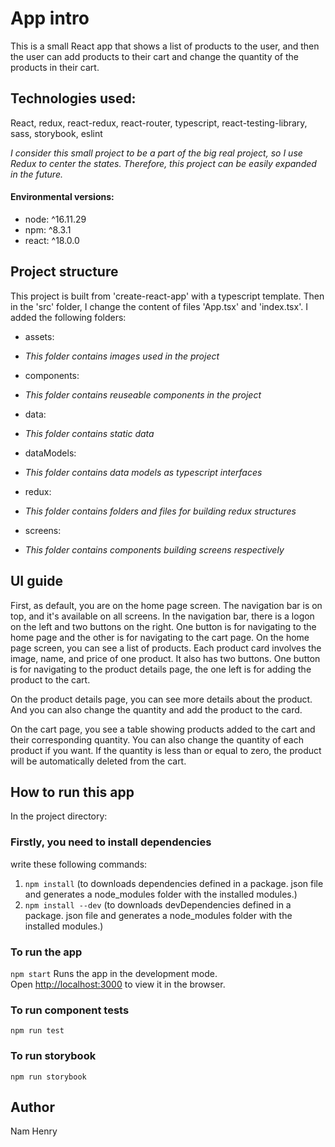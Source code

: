 # App intro

This is a small React app that shows a list of products to the user, and then the user can add products to their cart and change the quantity of the products in their cart. 

## Technologies used: 

React, redux, react-redux, react-router, typescript, react-testing-library, sass, storybook, eslint


*I consider this small project to be a part of the big real project, so I use Redux to center the states. Therefore, this project can be easily expanded in the future.*
#### Environmental versions: 
- node: ^16.11.29
- npm: ^8.3.1
- react: ^18.0.0

## Project structure 
This project is built from 'create-react-app' with a typescript template.
Then in the 'src' folder, I change the content of files 'App.tsx' and 'index.tsx'. I added the following folders:
+ assets:
- *This folder contains images used in the project*
+ components:
- *This folder contains reuseable components in the project*
+ data:
- *This folder contains static data*
+ dataModels:
- *This folder contains data models as typescript interfaces*
+ redux:
- *This folder contains folders and files for building redux structures*
+ screens:
- *This folder contains components building screens respectively*

## UI guide
First, as default, you are on the home page screen. The navigation bar is on top, and it's available on all screens. In the navigation bar, there is a logon on the left and two buttons on the right. One button is for navigating to the home page and the other is for navigating to the cart page. On the home page screen, you can see a list of products. Each product card involves the image, name, and price of one product. It also has two buttons. One button is for navigating to the product details page, the one left is for adding the product to the cart.

On the product details page, you can see more details about the product. And you can also change the quantity and add the product to the card.

On the cart page, you see a table showing products added to the cart and their corresponding quantity. You can also change the quantity of each product if you want. If the quantity is less than or equal to zero, the product will be automatically deleted from the cart.

## How to run this app

In the project directory:

### Firstly, you need to install dependencies
write these following commands:
1. `npm install` 
(to downloads dependencies defined in a package. json file and generates a node_modules folder with the installed modules.)
2. `npm install --dev` 
(to downloads devDependencies defined in a package. json file and generates a node_modules folder with the installed modules.)

### To run the app
`npm start`
Runs the app in the development mode.\
Open [http://localhost:3000](http://localhost:3000) to view it in the browser.

### To run component tests
`npm run test`

### To run storybook
`npm run storybook`

## Author
Nam Henry
